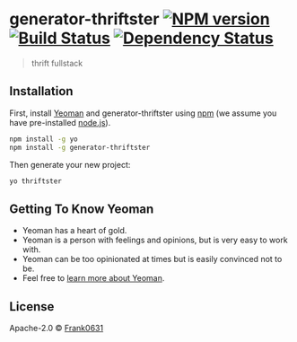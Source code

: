 # generator-thriftster [![NPM version][npm-image]][npm-url] [![Build Status][travis-image]][travis-url] [![Dependency Status][daviddm-image]][daviddm-url]
> thrift fullstack

## Installation

First, install [Yeoman](http://yeoman.io) and generator-thriftster using [npm](https://www.npmjs.com/) (we assume you have pre-installed [node.js](https://nodejs.org/)).

```bash
npm install -g yo
npm install -g generator-thriftster
```

Then generate your new project:

```bash
yo thriftster
```

## Getting To Know Yeoman

 * Yeoman has a heart of gold.
 * Yeoman is a person with feelings and opinions, but is very easy to work with.
 * Yeoman can be too opinionated at times but is easily convinced not to be.
 * Feel free to [learn more about Yeoman](http://yeoman.io/).

## License

Apache-2.0 © [Frank0631]()


[npm-image]: https://badge.fury.io/js/generator-thriftster.svg
[npm-url]: https://npmjs.org/package/generator-thriftster
[travis-image]: https://travis-ci.org/frank0631/generator-thriftster.svg?branch=master
[travis-url]: https://travis-ci.org/frank0631/generator-thriftster
[daviddm-image]: https://david-dm.org/frank0631/generator-thriftster.svg?theme=shields.io
[daviddm-url]: https://david-dm.org/frank0631/generator-thriftster
